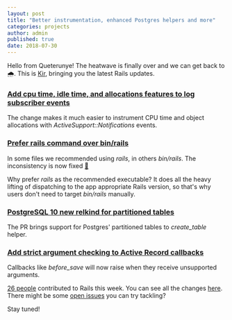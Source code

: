 ```yaml
---
layout: post
title: "Better instrumentation, enhanced Postgres helpers and more"
categories: projects
author: admin
published: true
date: 2018-07-30
---
```


Hello from Queterunye! The heatwave is finally over and we can get back to 🌧. This is [Kir](https://twitter.com/kirshatrov), bringing you the latest Rails updates.

### [Add cpu time, idle time, and allocations features to log subscriber events](https://github.com/rails/rails/pull/33449)

The change makes it much easier to instrument CPU time and object allocations with _ActiveSupport::Notifications_ events.

### [Prefer rails command over bin/rails](https://github.com/rails/rails/pull/33229)

In some files we recommended using _rails_, in others _bin/rails_. The inconsistency is now fixed [🎉](https://emojipedia.org/party-popper/)  

Why prefer _rails_ as the recommended executable? It does all the heavy lifting of dispatching to the app appropriate Rails version, so that's why users don't need to target _bin/rails_ manually.

### [PostgreSQL 10 new relkind for partitioned tables](https://github.com/rails/rails/pull/31336)

The PR brings support for Postgres' partitioned tables to _create\_table_ helper.

### [Add strict argument checking to Active Record callbacks](https://github.com/rails/rails/pull/30919)

Callbacks like _before\_save_ will now raise when they receive unsupported arguments.

[26 people](https://contributors.rubyonrails.org/contributors/in-time-window/20180721-20180729) contributed to Rails this week. You can see all the changes [here](https://github.com/rails/rails/compare/master@%7B2018-07-21%7D...@%7B2018-07-29%7D). There might be some [open issues](https://github.com/rails/rails/issues) you can try tackling?  

Stay tuned!
